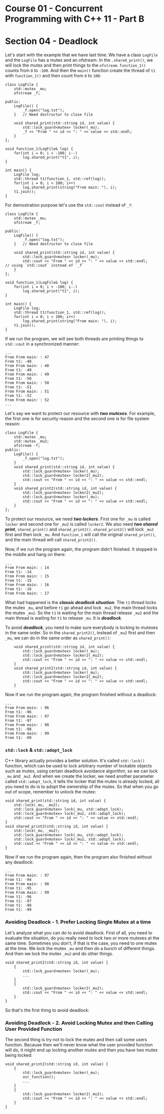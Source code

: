 # Course 01 - Concurrent Programming with C++ 11 - Part B




# Section 04 - Deadlock
Let's start with the example that we have last time. We have a class `LogFile` and the `LogFile` has a mutex and an ofstream. In the `.shared_print()`, we will lock the mutex and then print things to the `ofstream`. `function_1()` counts from `0` to `-100`. And then the `main()` function create the thread of `t1` with `function_1()` and then count from `0` to `100`:
```
class LogFile {
    std::mutex _mu;
    ofstream _f;

public:
    LogFile() {
        _f.open("log.txt");
    }   // Need destructor to close file

    void shared_print(std::string id, int value) {
        std::lock_guard<mutex> locker(_mu);
        _f << "From " << id << ": " << value << std::endl;
    }
};

void function_1(LogFile& log) {
    for(int i = 0; i > -100; i--)
        log.shared_print("t1", i);
}

int main() {
    LogFile log;
    std::thread t1(function_1, std::ref(log));
    for(int i = 0; i < 100; i++)
        log.shared_print(string("From main: "), i);
    t1.join();
}
```

For demostration purpose let's use the `std::cout` instead of `_f`:
```
class LogFile {
    std::mutex _mu;
    ofstream _f;

public:
    LogFile() {
        _f.open("log.txt");
    }   // Need destructor to close file

    void shared_print(std::string id, int value) {
        std::lock_guard<mutex> locker(_mu);
        std::cout << "From " << id << ": " << value << std::endl;       // using `std::cout` instead of `_f`
    }
};

void function_1(LogFile& log) {
    for(int i = 0; i > -100; i--)
        log.shared_print("t1", i);
}

int main() {
    LogFile log;
    std::thread t1(function_1, std::ref(log));
    for(int i = 0; i < 100; i++)
        log.shared_print(string("From main: "), i);
    t1.join();
}
```

If we run the program, we will see both threads are printing things to `std::cout` in a synchronized manner:
```
...
From From main: : 47
From t1: -48
From From main: : 48
From t1: -49
From From main: : 49
From t1: -50
From From main: : 50
From t1: -51
From From main: : 51
From t1: -52
From From main: : 52
...
```

Let's say we want to protect our resource with ***two mutexes***. For example, the first one is for security reason and the second one is for file system reason:
```
class LogFile {
    std::mutex _mu;
    std::mutex _mu2;
    ofstream -f;
public:
    LogFile() {
        _f.open("log.txt");
    }
    void shared_print(std::string id, int value) {
        std::lock_guard<mutex> locker(_mu);
        std::lock_guard<mutex> locker2(_mu2);
        std::cout << "From " << id << ": " << value << std::endl;
    }
    void shared_print2(std::string id, int value) {
        std::lock_guard<mutex> locker2(_mu2);
        std::lock_guard<mutex> locker(_mu);
        std::cout << "From " << id << ": " << value << std::endl;
    }
};
```
To protect our resource, we need ***two lockers***. First one for `_mu` is called `locker` and second one for `_mu2` is called `locker2`. We also need ***two shared print***, `shared_print()` and `shared_print2()`. `shared_print2()` will lock `_mu2` first and then lock `_mu`. And `function_1` will call the original `shared_print()`, and the main thread will call `shared_print2()`.

Now, if we run the program again, the program didn't finished. It stopped in the middle and hang on there:
```
...
From From main: : 14
From t1: -14
From From main: : 15
From t1: -15
From From main: : 16
From t1: -16
From From main: : 17
```
What had happened is the ***classic deadlock situation***. The `t1` thread locks the mutex `_mu`, and before `t1` go ahead and lock `_mu2`, the main thread locks the mutex `_mu2`. So the `t1` is waiting for the main thread release `_mu2` and the main thread is waiting for `t1` to release `_mu`. It is ***deadlock***.

To avoid ***deadlock***, you need to make sure everybody is locking to mutexes in the same order. So in the `shared_print2()`, instead of `_mu2` first and then `_mu`, we can do in the same order as `shared_print()`:
```
    void shared_print(std::string id, int value) {
        std::lock_guard<mutex> locker(_mu);
        std::lock_guard<mutex> locker2(_mu2);
        std::cout << "From " << id << ": " << value << std::endl;
    }
    void shared_print2(std::string id, int value) {
        std::lock_guard<mutex> locker(_mu);
        std::lock_guard<mutex> locker2(_mu2);
        std::cout << "From " << id << ": " << value << std::endl;
    }
```
Now if we run the program again, the program finished without a deadlock:
```
...
From From main: : 96
From t1: -96
From From main: : 97
From t1: -97
From From main: : 98
From t1: -98
From From main: : 99
From t1: -99
```


### `std::lock` & `std::adopt_lock`
C++ library actually provides a better solution. It's called `std::lock()` function, which can be used to lock arbitrary number of lockable objects such as mutex, using certain deadlock avoidance algorithm, so we can lock `_mu` and `_mu2`. And when we create the locker, we need another parameter called `std::adopt_lock`, it tells the locker that the mutex is already locked, all you need to do is to adopt the ownership of the mutex. So that when you go out of scope, remember to unlock the mutex:
```
void shared_print(std::string id, int value) {
    std::lock(_mu, _mu2);
    std::lock_guard<mutex> lock(_mu, std::adopt_lock);
    std::lock_guard<mutex> lock(_mu2, std::adopt_lock);
    std::cout << "From " << id << ": " << value << std::endl;
}
void shared_print2(std::string id, int value) {
    std::lock(_mu, _mu2);
    std::lock_guard<mutex> lock(_mu, std::adopt_lock);
    std::lock_guard<mutex> lock(_mu2, std::adopt_lock);
    std::cout << "From " << id << ": " << value << std::endl;
}
```
Now if we run the program again, then the program also finished without any deadlock:
```
...
From From main: : 97
From t1: -94
From From main: : 98
From t1: -95
From From main: : 99
From t1: -96
From t1: -97
From t1: -98
From t1: -99
```


### Avoiding Deadlock - 1. Prefer Locking Single Mutex at a time
Let's analyze what you can do to avoid deadlock. First of all, you need to evaluate the situation, do you really need to lock two or more mutexes at the same time. Sometimes you don't, if that is the case, you need to one mutex at the time. We lock the mutex `_mu` and then do a bunch of different things. And then we lock the mutex `_mu2` and do other things. 
```
void shared_print2(std::string id, int value) {
    {
        std::lock_guard<mutex> locker(_mu);
        ...
    }
    {
        std::lock_guard<mutex> locker2(_mu2);
        std::cout << "From " << id << ": " << value << std::endl;
    }
}
```
So that's the first thing to avoid deadlock: 


### Avoiding Deadlock - 2. Avoid Locking Mutex and then Calling User Provided Function
The second thing is try not to lock the mutex and then call some users function. Because then we'll never know what the user provided function will do, it might end up locking another mutex and then you have two mutex being locked:
```
void shared_print2(std::string id, int value) {
    {
        std::lock_guard<mutex> locker(_mu);
        usr_function();
        ...
    }
    {
        std::lock_guard<mutex> locker2(_mu2);
        std::cout << "From " << id << ": " << value << std::endl;
    }
}
```

